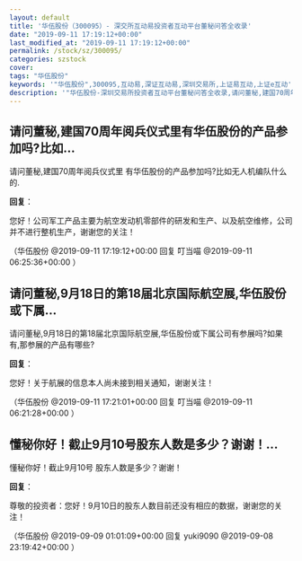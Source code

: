 ```yaml
---
layout: default
title: '华伍股份（300095）- 深交所互动易投资者互动平台董秘问答全收录'
date: "2019-09-11 17:19:12+00:00"
last_modified_at: "2019-09-11 17:19:12+00:00"
permalink: /stock/sz/300095/
categories: szstock
cover: 
tags: "华伍股份"
keywords: '"华伍股份",300095,互动易,深证互动易,深圳交易所,上证易互动,上证e互动'
description: '"华伍股份-深圳交易所投资者互动平台董秘问答全收录,请问董秘,建国70周年阅兵仪式里 有华伍股份的产品参加吗?比如无人机编队什么的."'
---
```


## 请问董秘,建国70周年阅兵仪式里有华伍股份的产品参加吗?比如...

请问董秘,建国70周年阅兵仪式里 有华伍股份的产品参加吗?比如无人机编队什么的.

**回复**：

您好！公司军工产品主要为航空发动机零部件的研发和生产、以及航空维修，公司并不进行整机生产，谢谢您的关注！ 

（华伍股份  @2019-09-11 17:19:12+00:00 回复 叮当喵  @2019-09-11 06:25:36+00:00 ）

## 请问董秘,9月18日的第18届北京国际航空展,华伍股份或下属...

请问董秘,9月18日的第18届北京国际航空展,华伍股份或下属公司有参展吗?如果有,那参展的产品有哪些?

**回复**：

您好！关于航展的信息本人尚未接到相关通知，谢谢关注！ 

（华伍股份  @2019-09-11 17:21:01+00:00 回复 叮当喵  @2019-09-11 06:21:28+00:00 ）

## 懂秘你好！截止9月10号股东人数是多少？谢谢！...

懂秘你好！截止9月10号 股东人数是多少？谢谢！

**回复**：

尊敬的投资者：您好！9月10日的股东人数目前还没有相应的数据，谢谢您的关注！ 

（华伍股份  @2019-09-09 01:01:09+00:00 回复 yuki9090  @2019-09-08 23:19:42+00:00 ）

